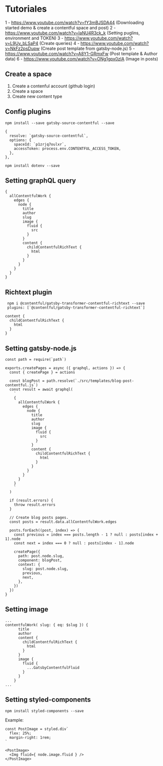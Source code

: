 # Tutoriales

1 - https://www.youtube.com/watch?v=fY3mBJSDA44 (Downloading started demo & create a contentful space and post)
2 - https://www.youtube.com/watch?v=IaNU4R3ck_k (Setting puglins, environment and TOKEN)
3 - https://www.youtube.com/watch?v=L9Uv_bLSaP4 (Create queries)
4 - https://www.youtube.com/watch?v=NkFz2psDupw (Create post template from gatsby-node.js)
5 - https://www.youtube.com/watch?v=A8Y1-GRmxFw (Post template & Author data)
6 - https://www.youtube.com/watch?v=ONg1gpx0zlA (Image in posts)

## Create a space

1. Create a contenful account (github login)
2. Create a space
3. Create new content type

## Config plugins

```
npm install --save gatsby-source-contentful --save
```

```
{
  resolve: `gatsby-source-contentful`,
  options: {
    spaceId: `p1zrjq7oulxr`,
    accessToken: process.env.CONTENTFUL_ACCESS_TOKEN,
  },
},
```

```
npm install dotenv --save
```

## Setting graphQL query

```
{
  allContentfulWork {
    edges {
      node {
        title
        author
        slug
        image {
          fluid {
            src
          }
        }
        content {
          childContentfulRichText {
            html
          }
        }
      }
    }
  }
}
```

## Richtext plugin

```
 npm i @contentful/gatsby-transformer-contentful-richtext --save
 plugins: [`@contentful/gatsby-transformer-contentful-richtext`]
```

```
content {
  childContentfulRichText {
    html
  }
}
```

## Setting gatsby-node.js

```
const path = require(`path`)

exports.createPages = async ({ graphql, actions }) => {
  const { createPage } = actions

  const blogPost = path.resolve(`./src/templates/blog-post-contentful.js`)
  const result = await graphql(
    `
    {
      allContentfulWork {
        edges {
          node {
            title
            author
            slug
            image {
              fluid {
                src
              }
            }
            content {
              childContentfulRichText {
                html
              }
            }
          }
        }
      }
    }
    `
  )

  if (result.errors) {
    throw result.errors
  }

  // Create blog posts pages.
  const posts = result.data.allContentfulWork.edges

  posts.forEach((post, index) => {
    const previous = index === posts.length - 1 ? null : posts[index + 1].node
    const next = index === 0 ? null : posts[index - 1].node

    createPage({
      path: post.node.slug,
      component: blogPost,
      context: {
        slug: post.node.slug,
        previous,
        next,
      },
    })
  })
}
```

## Setting image

```
...
contentfulWork( slug: { eq: $slug }) {
      title
      author
      content {
        childContentfulRichText {
          html
        }
      }
      image {
        fluid {
          ...GatsbyContentfulFluid
        }
      }
    }
...
```

## Setting styled-components

```
npm install styled-components --save
```

Example:

```
const PostImage = styled.div`
  flex: 25%;
  margin-right: 1rem;
`

<PostImage>
  <Img fluid={ node.image.fluid } />
</PostImage>
```




